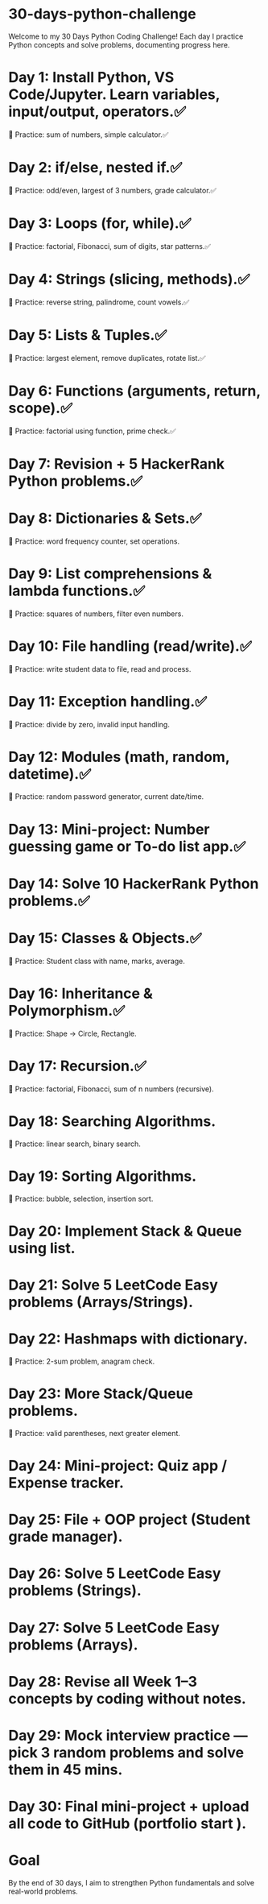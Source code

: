 # 30-days-python-challenge
  Welcome to my 30 Days Python Coding Challenge! Each day I practice Python concepts and solve problems, documenting progress here.
# Day 1: Install Python, VS Code/Jupyter. Learn variables, input/output, operators.✅
🔹 Practice: sum of numbers, simple calculator.✅

# Day 2: if/else, nested if.✅
🔹 Practice: odd/even, largest of 3 numbers, grade calculator.✅

# Day 3: Loops (for, while).✅
🔹 Practice: factorial, Fibonacci, sum of digits, star patterns.✅

# Day 4: Strings (slicing, methods).✅
🔹 Practice: reverse string, palindrome, count vowels.✅

# Day 5: Lists & Tuples.✅
🔹 Practice: largest element, remove duplicates, rotate list.✅

# Day 6: Functions (arguments, return, scope).✅
🔹 Practice: factorial using function, prime check.✅

# Day 7: Revision + 5 HackerRank Python problems.✅

# Day 8: Dictionaries & Sets.✅
🔹 Practice: word frequency counter, set operations.

# Day 9: List comprehensions & lambda functions.✅
🔹 Practice: squares of numbers, filter even numbers.

# Day 10: File handling (read/write).✅
🔹 Practice: write student data to file, read and process.

# Day 11: Exception handling.✅
🔹 Practice: divide by zero, invalid input handling.

# Day 12: Modules (math, random, datetime).✅
🔹 Practice: random password generator, current date/time.

# Day 13: Mini-project: Number guessing game or To-do list app.✅

# Day 14: Solve 10 HackerRank Python problems.✅

# Day 15: Classes & Objects.✅
🔹 Practice: Student class with name, marks, average.

# Day 16: Inheritance & Polymorphism.✅
🔹 Practice: Shape → Circle, Rectangle.

# Day 17: Recursion.✅
🔹 Practice: factorial, Fibonacci, sum of n numbers (recursive).

# Day 18: Searching Algorithms.
🔹 Practice: linear search, binary search.

# Day 19: Sorting Algorithms.
🔹 Practice: bubble, selection, insertion sort.

# Day 20: Implement Stack & Queue using list.

# Day 21: Solve 5 LeetCode Easy problems (Arrays/Strings).

# Day 22: Hashmaps with dictionary.
🔹 Practice: 2-sum problem, anagram check.

# Day 23: More Stack/Queue problems.
🔹 Practice: valid parentheses, next greater element.

# Day 24: Mini-project: Quiz app / Expense tracker.

# Day 25: File + OOP project (Student grade manager).

# Day 26: Solve 5 LeetCode Easy problems (Strings).

# Day 27: Solve 5 LeetCode Easy problems (Arrays).

# Day 28: Revise all Week 1–3 concepts by coding without notes.

# Day 29: Mock interview practice — pick 3 random problems and solve them in 45 mins.

# Day 30: Final mini-project + upload all code to GitHub (portfolio start ).

# Goal
By the end of 30 days, I aim to strengthen Python fundamentals and solve real-world problems.
      
